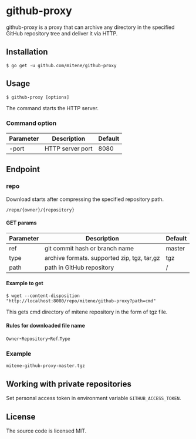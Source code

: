 # github-proxy

github-proxy is a proxy that can archive any directory in the specified GitHub repository tree and deliver it via HTTP.

## Installation


```
$ go get -u github.com/mitene/github-proxy
```

## Usage

```
$ github-proxy [options]
```

The command starts the HTTP server.

### Command option

| Parameter | Description | Default |
|-----------|---------------------------------------------|---------|
| -port | HTTP server port | 8080 |


## Endpoint

### repo

Download starts after compressing the specified repository path.

```
/repo/{owner}/{repository}
```

#### GET params

| Parameter | Description | Default |
|-----------|---------------------------------------------|---------|
| ref | git commit hash or branch name | master |
| type | archive formats. supported zip, tgz, tar,gz | tgz |
| path | path in GitHub repository | / |


#### Example to get

```
$ wget --content-disposition "http://localhost:8080/repo/mitene/github-proxy?path=cmd"
```

This gets cmd directory of mitene repository in the form of tgz file.

#### Rules for downloaded file name

`Owner`-`Repository`-`Ref`.`Type`

### Example

`mitene-github-proxy-master.tgz`

## Working with private repositories

Set personal access token in environment variable `GITHUB_ACCESS_TOKEN`.

## License

The source code is licensed MIT.
